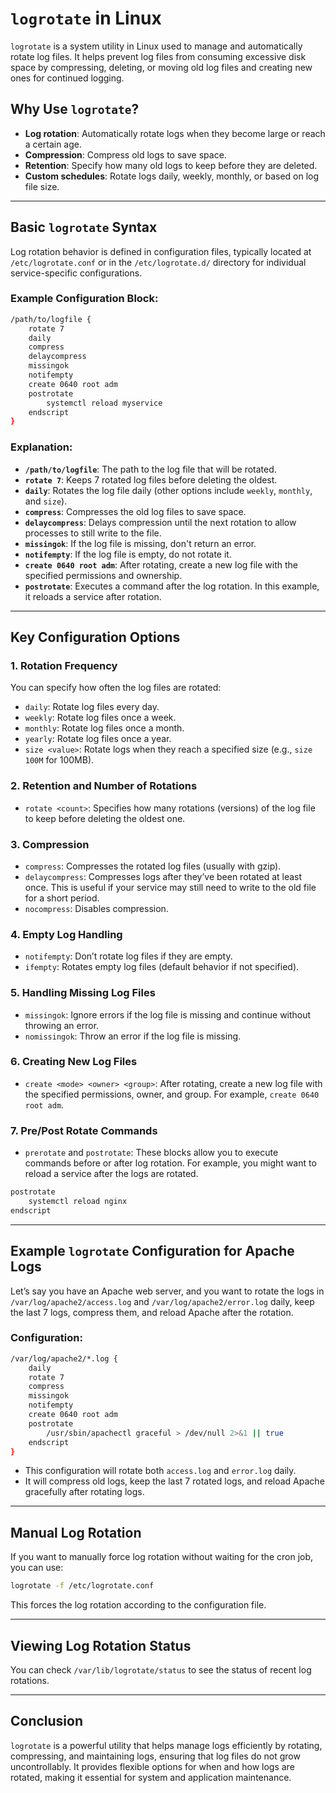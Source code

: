 # `logrotate` in Linux

`logrotate` is a system utility in Linux used to manage and automatically rotate log files. It helps prevent log files from consuming excessive disk space by compressing, deleting, or moving old log files and creating new ones for continued logging.

## Why Use `logrotate`?

- **Log rotation**: Automatically rotate logs when they become large or reach a certain age.
- **Compression**: Compress old logs to save space.
- **Retention**: Specify how many old logs to keep before they are deleted.
- **Custom schedules**: Rotate logs daily, weekly, monthly, or based on log file size.

---

## Basic `logrotate` Syntax

Log rotation behavior is defined in configuration files, typically located at `/etc/logrotate.conf` or in the `/etc/logrotate.d/` directory for individual service-specific configurations.

### Example Configuration Block:

```bash
/path/to/logfile {
    rotate 7
    daily
    compress
    delaycompress
    missingok
    notifempty
    create 0640 root adm
    postrotate
        systemctl reload myservice
    endscript
}
```

### Explanation:
- **`/path/to/logfile`**: The path to the log file that will be rotated.
- **`rotate 7`**: Keeps 7 rotated log files before deleting the oldest.
- **`daily`**: Rotates the log file daily (other options include `weekly`, `monthly`, and `size`).
- **`compress`**: Compresses the old log files to save space.
- **`delaycompress`**: Delays compression until the next rotation to allow processes to still write to the file.
- **`missingok`**: If the log file is missing, don't return an error.
- **`notifempty`**: If the log file is empty, do not rotate it.
- **`create 0640 root adm`**: After rotating, create a new log file with the specified permissions and ownership.
- **`postrotate`**: Executes a command after the log rotation. In this example, it reloads a service after rotation.

---

## Key Configuration Options

### 1. **Rotation Frequency**

You can specify how often the log files are rotated:

- `daily`: Rotate log files every day.
- `weekly`: Rotate log files once a week.
- `monthly`: Rotate log files once a month.
- `yearly`: Rotate log files once a year.
- `size <value>`: Rotate logs when they reach a specified size (e.g., `size 100M` for 100MB).

### 2. **Retention and Number of Rotations**

- `rotate <count>`: Specifies how many rotations (versions) of the log file to keep before deleting the oldest one.

### 3. **Compression**

- `compress`: Compresses the rotated log files (usually with gzip).
- `delaycompress`: Compresses logs after they’ve been rotated at least once. This is useful if your service may still need to write to the old file for a short period.
- `nocompress`: Disables compression.

### 4. **Empty Log Handling**

- `notifempty`: Don’t rotate log files if they are empty.
- `ifempty`: Rotates empty log files (default behavior if not specified).

### 5. **Handling Missing Log Files**

- `missingok`: Ignore errors if the log file is missing and continue without throwing an error.
- `nomissingok`: Throw an error if the log file is missing.

### 6. **Creating New Log Files**

- `create <mode> <owner> <group>`: After rotating, create a new log file with the specified permissions, owner, and group. For example, `create 0640 root adm`.

### 7. **Pre/Post Rotate Commands**

- `prerotate` and `postrotate`: These blocks allow you to execute commands before or after log rotation. For example, you might want to reload a service after the logs are rotated.

```bash
postrotate
    systemctl reload nginx
endscript
```

---

## Example `logrotate` Configuration for Apache Logs

Let’s say you have an Apache web server, and you want to rotate the logs in `/var/log/apache2/access.log` and `/var/log/apache2/error.log` daily, keep the last 7 logs, compress them, and reload Apache after the rotation.

### Configuration:

```bash
/var/log/apache2/*.log {
    daily
    rotate 7
    compress
    missingok
    notifempty
    create 0640 root adm
    postrotate
        /usr/sbin/apachectl graceful > /dev/null 2>&1 || true
    endscript
}
```

- This configuration will rotate both `access.log` and `error.log` daily.
- It will compress old logs, keep the last 7 rotated logs, and reload Apache gracefully after rotating logs.

---

## Manual Log Rotation

If you want to manually force log rotation without waiting for the cron job, you can use:

```bash
logrotate -f /etc/logrotate.conf
```

This forces the log rotation according to the configuration file.

---

## Viewing Log Rotation Status

You can check `/var/lib/logrotate/status` to see the status of recent log rotations.

---

## Conclusion

`logrotate` is a powerful utility that helps manage logs efficiently by rotating, compressing, and maintaining logs, ensuring that log files do not grow uncontrollably. It provides flexible options for when and how logs are rotated, making it essential for system and application maintenance.
